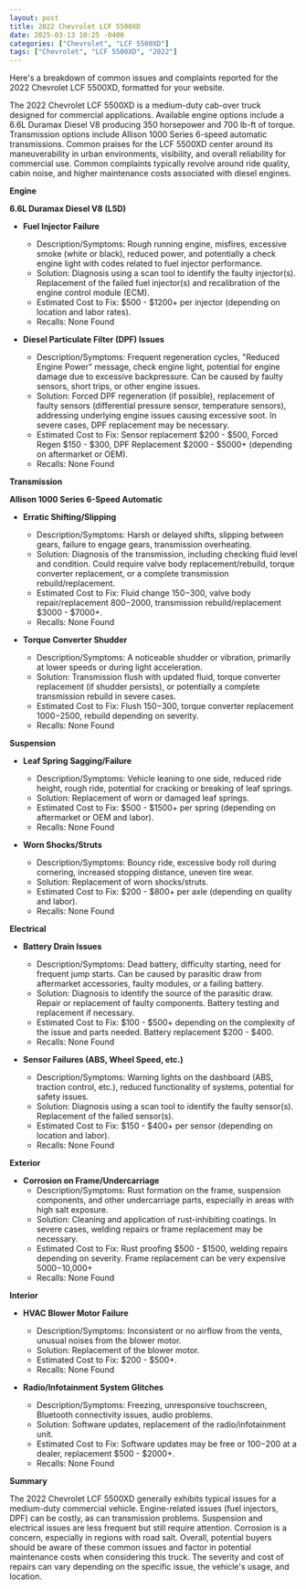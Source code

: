 ```yaml
---
layout: post
title: 2022 Chevrolet LCF 5500XD
date: 2025-03-13 10:25 -0400
categories: ["Chevrolet", "LCF 5500XD"]
tags: ["Chevrolet", "LCF 5500XD", "2022"]
---
```

Here's a breakdown of common issues and complaints reported for the 2022 Chevrolet LCF 5500XD, formatted for your website.

The 2022 Chevrolet LCF 5500XD is a medium-duty cab-over truck designed for commercial applications. Available engine options include a 6.6L Duramax Diesel V8 producing 350 horsepower and 700 lb-ft of torque. Transmission options include Allison 1000 Series 6-speed automatic transmissions. Common praises for the LCF 5500XD center around its maneuverability in urban environments, visibility, and overall reliability for commercial use. Common complaints typically revolve around ride quality, cabin noise, and higher maintenance costs associated with diesel engines.

**Engine**

**6.6L Duramax Diesel V8 (L5D)**

*   **Fuel Injector Failure**
    *   Description/Symptoms: Rough running engine, misfires, excessive smoke (white or black), reduced power, and potentially a check engine light with codes related to fuel injector performance.
    *   Solution: Diagnosis using a scan tool to identify the faulty injector(s). Replacement of the failed fuel injector(s) and recalibration of the engine control module (ECM).
    *   Estimated Cost to Fix: $500 - $1200+ per injector (depending on location and labor rates).
    *   Recalls: None Found

*   **Diesel Particulate Filter (DPF) Issues**
    *   Description/Symptoms: Frequent regeneration cycles, "Reduced Engine Power" message, check engine light, potential for engine damage due to excessive backpressure. Can be caused by faulty sensors, short trips, or other engine issues.
    *   Solution: Forced DPF regeneration (if possible), replacement of faulty sensors (differential pressure sensor, temperature sensors), addressing underlying engine issues causing excessive soot. In severe cases, DPF replacement may be necessary.
    *   Estimated Cost to Fix: Sensor replacement $200 - $500, Forced Regen $150 - $300, DPF Replacement $2000 - $5000+ (depending on aftermarket or OEM).
    *   Recalls: None Found

**Transmission**

**Allison 1000 Series 6-Speed Automatic**

*   **Erratic Shifting/Slipping**
    *   Description/Symptoms: Harsh or delayed shifts, slipping between gears, failure to engage gears, transmission overheating.
    *   Solution: Diagnosis of the transmission, including checking fluid level and condition. Could require valve body replacement/rebuild, torque converter replacement, or a complete transmission rebuild/replacement.
    *   Estimated Cost to Fix: Fluid change $150-$300, valve body repair/replacement $800-$2000, transmission rebuild/replacement $3000 - $7000+.
    *   Recalls: None Found

*   **Torque Converter Shudder**
    *   Description/Symptoms: A noticeable shudder or vibration, primarily at lower speeds or during light acceleration.
    *   Solution: Transmission flush with updated fluid, torque converter replacement (if shudder persists), or potentially a complete transmission rebuild in severe cases.
    *   Estimated Cost to Fix: Flush $150-$300, torque converter replacement $1000-$2500, rebuild depending on severity.
    *   Recalls: None Found

**Suspension**

*   **Leaf Spring Sagging/Failure**
    *   Description/Symptoms: Vehicle leaning to one side, reduced ride height, rough ride, potential for cracking or breaking of leaf springs.
    *   Solution: Replacement of worn or damaged leaf springs.
    *   Estimated Cost to Fix: $500 - $1500+ per spring (depending on aftermarket or OEM and labor).
    *   Recalls: None Found

*   **Worn Shocks/Struts**
    *   Description/Symptoms: Bouncy ride, excessive body roll during cornering, increased stopping distance, uneven tire wear.
    *   Solution: Replacement of worn shocks/struts.
    *   Estimated Cost to Fix: $200 - $800+ per axle (depending on quality and labor).
    *   Recalls: None Found

**Electrical**

*   **Battery Drain Issues**
    *   Description/Symptoms: Dead battery, difficulty starting, need for frequent jump starts. Can be caused by parasitic draw from aftermarket accessories, faulty modules, or a failing battery.
    *   Solution: Diagnosis to identify the source of the parasitic draw. Repair or replacement of faulty components. Battery testing and replacement if necessary.
    *   Estimated Cost to Fix: $100 - $500+ depending on the complexity of the issue and parts needed. Battery replacement $200 - $400.
    *   Recalls: None Found

*   **Sensor Failures (ABS, Wheel Speed, etc.)**
    *   Description/Symptoms: Warning lights on the dashboard (ABS, traction control, etc.), reduced functionality of systems, potential for safety issues.
    *   Solution: Diagnosis using a scan tool to identify the faulty sensor(s). Replacement of the failed sensor(s).
    *   Estimated Cost to Fix: $150 - $400+ per sensor (depending on location and labor).
    *   Recalls: None Found

**Exterior**

*   **Corrosion on Frame/Undercarriage**
    *   Description/Symptoms: Rust formation on the frame, suspension components, and other undercarriage parts, especially in areas with high salt exposure.
    *   Solution: Cleaning and application of rust-inhibiting coatings. In severe cases, welding repairs or frame replacement may be necessary.
    *   Estimated Cost to Fix: Rust proofing $500 - $1500, welding repairs depending on severity. Frame replacement can be very expensive $5000-$10,000+
    *   Recalls: None Found

**Interior**

*   **HVAC Blower Motor Failure**
    *   Description/Symptoms: Inconsistent or no airflow from the vents, unusual noises from the blower motor.
    *   Solution: Replacement of the blower motor.
    *   Estimated Cost to Fix: $200 - $500+.
    *   Recalls: None Found

*   **Radio/Infotainment System Glitches**
    *   Description/Symptoms: Freezing, unresponsive touchscreen, Bluetooth connectivity issues, audio problems.
    *   Solution: Software updates, replacement of the radio/infotainment unit.
    *   Estimated Cost to Fix: Software updates may be free or $100-$200 at a dealer, replacement $500 - $2000+.
    *   Recalls: None Found

**Summary**

The 2022 Chevrolet LCF 5500XD generally exhibits typical issues for a medium-duty commercial vehicle. Engine-related issues (fuel injectors, DPF) can be costly, as can transmission problems. Suspension and electrical issues are less frequent but still require attention. Corrosion is a concern, especially in regions with road salt. Overall, potential buyers should be aware of these common issues and factor in potential maintenance costs when considering this truck. The severity and cost of repairs can vary depending on the specific issue, the vehicle's usage, and location.

